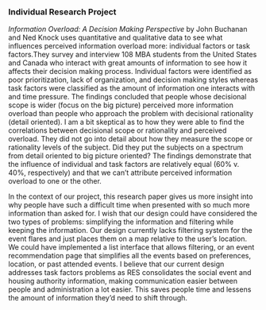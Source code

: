 ### Individual Research Project
_Information Overload: A Decision Making Perspective_ by John Buchanan and Ned Knock uses quantitative and qualitative data to see what influences perceived information overload more: individual factors or task factors.They survey and interview 108 MBA students from the United States and Canada who interact with great amounts of information to see how it affects their decision making process. Individual factors were identified as poor prioritization, lack of organization, and decision making styles whereas task factors were classified as the amount of information one interacts with and time pressure. The findings concluded that people whose decisional scope is wider (focus on the big picture) perceived more information overload than people who approach the problem with decisional rationality (detail oriented). I am a bit skeptical as to how they were able to find the correlations between decisional scope or rationality and perceived overload. They did not go into detail about how they measure the scope or rationality levels of the subject. Did they put the subjects on a spectrum from detail oriented to big picture oriented? The findings demonstrate that the influence of individual and task factors are relatively equal (60% v. 40%, respectively) and that we can’t attribute perceived information overload to one or the other. 

In the context of our project, this research paper gives us more insight into why people have such a difficult time when presented with so much more information than asked for. I wish that our design could have considered the two types of problems: simplifying the information and filtering while keeping the information. Our design currently lacks filtering system for the event flares and just places them on a map relative to the user’s location. We could have implemented a list interface that allows filtering, or an event recommendation page that simplifies all the events based on preferences, location, or past attended events. I believe that our current design addresses task factors problems as RES consolidates the social event and housing authority information, making communication easier between people and administration a lot easier. This saves people time and lessens the amount of information they’d need to shift through. 
